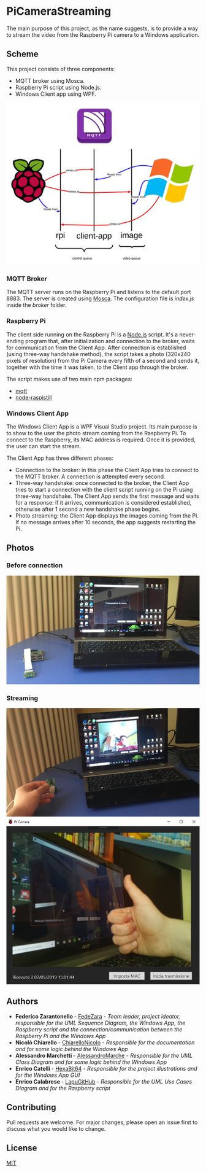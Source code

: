 # PiCameraStreaming

The main purpose of this project, as the name suggests, is to provide a way to stream the video from the Raspberry Pi camera to a Windows application. 

## Scheme

This project consists of three components:
- MQTT broker using Mosca.
- Raspberry Pi script using Node.js.
- Windows Client app using WPF.

![scheme](https://github.com/FedeZara/PICameraStreaming/blob/master/documentation/images/scheme.jpeg)

### MQTT Broker

The MQTT server runs on the Raspberry Pi and listens to the default port 8883. 
The server is created using [Mosca](https://github.com/mcollina/mosca).
The configuration file is <i>index.js</i> inside the <i>broker</i> folder.

### Raspberry Pi

The client side running on the Raspberry Pi is a [Node.js](https://nodejs.org/it/) script. 
It's a never-ending program that, after initialization and connection to the broker, waits for communication from the Client App.
After connection is established (using three-way handshake method), the script takes a photo (320x240 pixels of resolution) from the Pi Camera every fifth of a second and sends it, together with the time it was taken, to the Client app through the broker.

The script makes use of two main npm packages:
- [mqtt](https://www.npmjs.com/package/mqtt)
- [node-raspistill](https://www.npmjs.com/package/node-raspistill)


### Windows Client App

The Windows Client App is a WPF Visual Studio project. Its main purpose is to show to the user the photo stream coming from the Raspberry Pi. To connect to the Raspberry, its MAC address is required. Once it is provided, the user can start the stream.

The Client App has three different phases:
- Connection to the broker: in this phase the Client App tries to connect to the MQTT broker. A connection is attempted every second.
- Three-way handshake: once connected to the broker, the Client App tries to start a connection with the client script running on the Pi using three-way handshake. The Client App sends the first message and waits for a response: if it arrives, communication is considered established, otherwise after 1 second a new handshake phase begins.
- Photo streaming: the Client App displays the images coming from the Pi. If no message arrives after 10 seconds, the app suggests restarting the Pi.

## Photos

### Before connection
![image1](https://github.com/FedeZara/PICameraStreaming/blob/master/documentation/images/image1.jpeg)

### Streaming
![image2](https://github.com/FedeZara/PICameraStreaming/blob/master/documentation/images/image2.jpeg)
![image3](https://github.com/FedeZara/PICameraStreaming/blob/master/documentation/images/image3.png)

## Authors

- <b> Federico Zarantonello </b> - [FedeZara](https://github.com/FedeZara) - <i> Team leader, project ideator, responsible for the UML Sequence Diagram, the Windows App, the Raspberry script and the connection/communication between the Raspberry Pi and the Windows App </i> 
- <b> Nicolò Chiarello </b> - [ChiarelloNicolo](https://github.com/ChiarelloNicolo) - <i> Responsible for the documentation and for some logic behind the Windows App </i>  
- <b> Alessandro Marchetti </b> - [AlessandroMarche](https://github.com/AlessandroMarche) - <i> Responsible for the UML Class Diagram and for some logic behind the Windows App </i> 
- <b> Enrico Catelli </b> - [HexaBit64](https://github.com/HexaBit64) - <i> Responsible for the project illustrations and for the Windows App GUI </i>
- <b> Enrico Calabrese </b> - [LapuGitHub](https://github.com/LapuGitHub) - <i> Responsible for the UML Use Cases Diagram and for the Raspberry script </i> 

## Contributing
Pull requests are welcome. For major changes, please open an issue first to discuss what you would like to change.

## License
[MIT](https://choosealicense.com/licenses/mit/)

